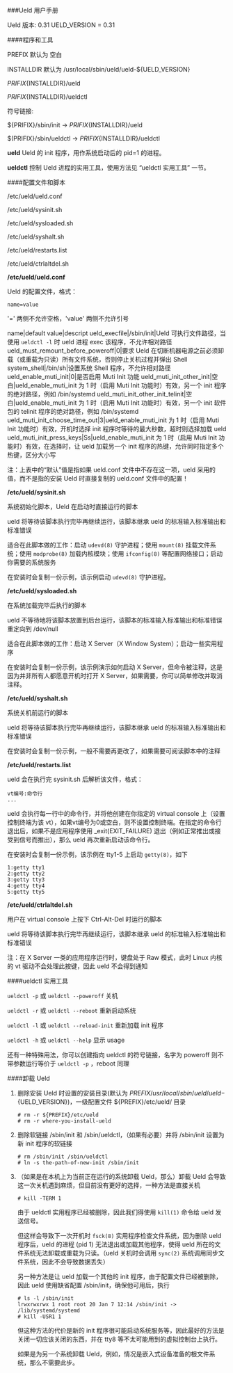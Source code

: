 ###Ueld 用户手册

Ueld 版本: 0.31
UELD_VERSION = 0.31

####程序和工具

PREFIX 默认为 空白

INSTALLDIR 默认为 /usr/local/sbin/ueld/ueld-${UELD_VERSION}

${PRIFIX}${INSTALLDIR}/ueld

${PRIFIX}${INSTALLDIR}/ueldctl

符号链接:

${PRIFIX}/sbin/init -> ${PRIFIX}${INSTALLDIR}/ueld

$(PRIFIX}/sbin/ueldctl -> ${PRIFIX}${INSTALLDIR}/ueldctl

**ueld** Ueld 的 init 程序，用作系统启动后的 pid=1 的进程。

**ueldctl** 控制 Ueld 进程的实用工具，使用方法见 “ueldctl 实用工具” 一节。

####配置文件和脚本

/etc/ueld/ueld.conf

/etc/ueld/sysinit.sh

/etc/ueld/sysloaded.sh

/etc/ueld/syshalt.sh

/etc/ueld/restarts.list

/etc/ueld/ctrlaltdel.sh

**/etc/ueld/ueld.conf**

Ueld 的配置文件，格式：

```
name=value
```

'=' 两侧不允许空格，'value' 两侧不允许引号

name|default value|descript
ueld_execfile|/sbin/init|Ueld 可执行文件路径，当使用 `ueldctl -l` 时 ueld 进程 exec 该程序，不允许相对路径
ueld_must_remount_before_poweroff|0|要求 Ueld 在切断机器电源之前必须卸载（或重载为只读）所有文件系统，否则停止关机过程并弹出 Shell
system_shell|/bin/sh|设置系统 Shell 程序，不允许相对路径
ueld_enable_muti_init|0|是否启用 Muti Init 功能
ueld_muti_init_other_init|空白|ueld_enable_muti_init 为 1 时（启用 Muti Init 功能时）有效，另一个 init 程序的绝对路径，例如 /bin/systemd
ueld_muti_init_other_init_telinit|空白|ueld_enable_muti_init 为 1 时（启用 Muti Init 功能时）有效，另一个 init 软件包的 telinit 程序的绝对路径，例如 /bin/systemd
ueld_muti_init_choose_time_out|3|ueld_enable_muti_init 为 1 时（启用 Muti Init 功能时）有效，开机时选择 init 程序时等待的最大秒数，超时则选择加载 ueld
ueld_muti_init_press_keys|Ss|ueld_enable_muti_init 为 1 时（启用 Muti Init 功能时）有效，在选择时，让 ueld 加载另一个 init 程序的热键，允许同时指定多个热键，区分大小写

注：上表中的“默认”值是指如果 ueld.conf 文件中不存在这一项，ueld 采用的值，而不是指的安装 Ueld 时直接复制的 ueld.conf 文件中的配置！

**/etc/ueld/sysinit.sh**

系统初始化脚本，Ueld 在启动时直接运行的脚本

ueld 将等待该脚本执行完毕再继续运行，该脚本继承 ueld 的标准输入标准输出和标准错误

适合在此脚本做的工作：启动 `udevd(8)` 守护进程；使用 `mount(8)` 挂载文件系统；使用 `modprobe(8)` 加载内核模块；使用 `ifconfig(8)` 等配置网络接口；启动你需要的系统服务

在安装时会复制一份示例，该示例启动 `udevd(8)` 守护进程。

**/etc/ueld/sysloaded.sh**

在系统加载完毕后执行的脚本

ueld 不等待地将该脚本放置到后台运行，该脚本的标准输入标准输出和标准错误重定向到 /dev/null

适合在此脚本做的工作：启动 X Server（X Window System）；启动一些实用程序

在安装时会复制一份示例，该示例演示如何启动 X Server，但命令被注释，这是因为并非所有人都愿意开机时打开 X Server，如果需要，你可以简单修改并取消注释。

**/etc/ueld/syshalt.sh**

系统关机前运行的脚本

ueld 将等待该脚本执行完毕再继续运行，该脚本继承 ueld 的标准输入标准输出和标准错误

在安装时会复制一份示例，一般不需要再更改了，如果需要可阅读脚本中的注释

**/etc/ueld/restarts.list**

ueld 会在执行完 sysinit.sh 后解析该文件，格式：

```
vt编号:命令行
...
```

ueld 会执行每一行中的命令行，并将他创建在你指定的 virtual console 上（设置控制终端为该 vt），如果vt编号为0或空白，则不设置控制终端。在指定的命令行退出后，如果不是应用程序使用 _exit(EXIT_FAILURE) 退出（例如正常推出或接受到信号而推出），那么 ueld 再次重新启动该命令行。

在安装时会复制一份示例，该示例在 tty1-5 上启动 `getty(8)`，如下

```
1:getty tty1
2:getty tty2
3:getty tty3
4:getty tty4
5:getty tty5
```

**/etc/ueld/ctrlaltdel.sh**

用户在 virtual console 上按下 Ctrl-Alt-Del 时运行的脚本

ueld 将等待该脚本执行完毕再继续运行，该脚本继承 ueld 的标准输入标准输出和标准错误

注：在 X Server 一类的应用程序运行时，键盘处于 Raw 模式，此时 Linux 内核的 vt 驱动不会处理此按键，因此 ueld 不会得到通知

####ueldctl 实用工具

`ueldctl -p` 或 `ueldctl --poweroff` 关机

`ueldctl -r` 或 `ueldctl --reboot` 重新启动系统

`ueldctl -l` 或 `ueldctl --reload-init` 重新加载 init 程序

`ueldctl -h` 或 `ueldctl --help` 显示 usage

还有一种特殊用法，你可以创建指向 ueldctl 的符号链接，名字为 poweroff 则不带参数运行等价于 `ueldctl -p` ，reboot 同理

####卸载 Ueld

1. 删除安装 Ueld 时设置的安装目录(默认为 ${PREFIX}/usr/local/sbin/ueld/ueld-${UELD_VERSION})，一级配置文件 ${PREFIX}/etc/ueld/ 目录

	```
	# rm -r ${PREFIX}/etc/ueld
	# rm -r where-you-install-ueld
	```

2. 删除软链接 /sbin/init 和 /sbin/ueldctl，（如果有必要）并将 /sbin/init 设置为新 init 程序的软链接

	```
	# rm /sbin/init /sbin/ueldctl
	# ln -s the-path-of-new-init /sbin/init
	```

3. （如果是在本机上为当前正在运行的系统卸载 Ueld，那么）卸载 Ueld 会导致这一次关机遇到麻烦，但目前没有更好的选择，一种方法是直接关机

	```
	# kill -TERM 1
	```

	由于 ueldctl 实用程序已经被删除，因此我们得使用 `kill(1)` 命令给 ueld 发送信号。

	但这样会导致下一次开机时 `fsck(8)` 实用程序检查文件系统，因为删除 ueld 程序后，ueld 的进程 (pid 1) 无法退出或加载其他程序，使得 ueld 所在的文件系统无法卸载或重载为只读。（ueld 关机时会调用 `sync(2)` 系统调用同步文件系统，因此不会导致数据丢失）

	另一种方法是让 ueld 加载一个其他的 init 程序，由于配置文件已经被删除，因此 ueld 使用缺省配置 /sbin/init，确保他可用后，执行

	```
	# ls -l /sbin/init
	lrwxrwxrwx 1 root root 20 Jan 7 12:14 /sbin/init -> /lib/systemd/systemd
	# kill -USR1 1
	```

	但这种方法的代价是新的 init 程序很可能启动系统服务等，因此最好的方法是关闭一切应该关闭的东西，并在 tty8 等不太可能用到的虚拟控制台上执行。

	如果是为另一个系统卸载 Ueld，例如，情况是嵌入式设备准备的根文件系统，那么不需要此步。


